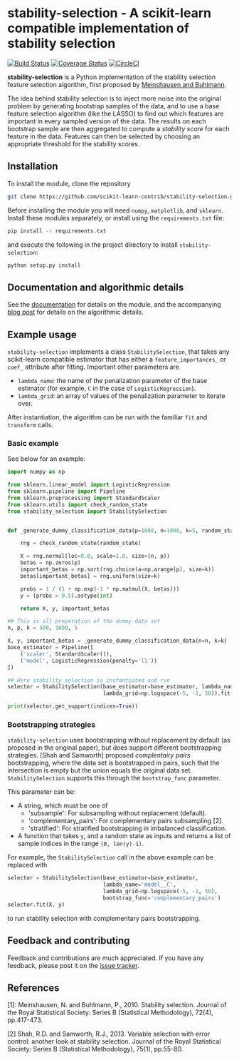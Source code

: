 # stability-selection - A scikit-learn compatible implementation of stability selection

[![Build Status](https://travis-ci.org/scikit-learn-contrib/stability-selection.svg?branch=master)](https://travis-ci.org/scikit-learn-contrib/stability-selection)
[![Coverage Status](https://coveralls.io/repos/github/scikit-learn-contrib/stability-selection/badge.svg?branch=master)](https://coveralls.io/github/scikit-learn-contrib/stability-selection?branch=master)
[![CircleCI](https://circleci.com/gh/scikit-learn-contrib/stability-selection.svg?style=svg)](https://circleci.com/gh/scikit-learn-contrib/stability-selection)

**stability-selection** is a Python implementation of the stability selection feature selection algorithm, first proposed by [Meinshausen and Buhlmann](https://stat.ethz.ch/~nicolai/stability.pdf). 

The idea behind stability selection is to inject more noise into the original problem by generating bootstrap samples of the data, and to use a base feature selection algorithm (like the LASSO) to find out which features are important in every sampled version of the data. The results on each bootstrap sample are then aggregated to compute a *stability score* for each feature in the data. Features can then be selected by choosing an appropriate threshold for the stability scores.

## Installation

To install the module, clone the repository
```bash
git clone https://github.com/scikit-learn-contrib/stability-selection.git
```
Before installing the module you will need `numpy`, `matplotlib`, and `sklearn`. Install these modules separately, or install using the `requirements.txt` file:
```bash
pip install -r requirements.txt
```
and execute the following in the project directory to install `stability-selection`:
```bash
python setup.py install
```

## Documentation and algorithmic details

See the [documentation](https://thuijskens.github.io/stability-selection/docs/index.html) for details on the module, and the accompanying [blog post](https://thuijskens.github.io/2018/07/25/stability-selection/) for details on the algorithmic details.

## Example usage

`stability-selection` implements a class `StabilitySelection`, that takes any scikit-learn compatible estimator that has either a ``feature_importances_`` or ``coef_`` attribute after fitting. Important other parameters are

- `lambda_name`: the name of the penalization parameter of the base estimator (for example, `C` in the case of `LogisticRegression`).
- `lambda_grid`: an array of values of the penalization parameter to iterate over.

After instantiation, the algorithm can be run with the familiar `fit` and `transform` calls.

### Basic example
See below for an example:
```python
import numpy as np

from sklearn.linear_model import LogisticRegression
from sklearn.pipeline import Pipeline
from sklearn.preprocessing import StandardScaler
from sklearn.utils import check_random_state
from stability_selection import StabilitySelection


def _generate_dummy_classification_data(p=1000, n=1000, k=5, random_state=123321):

    rng = check_random_state(random_state)

    X = rng.normal(loc=0.0, scale=1.0, size=(n, p))
    betas = np.zeros(p)
    important_betas = np.sort(rng.choice(a=np.arange(p), size=k))
    betas[important_betas] = rng.uniform(size=k)

    probs = 1 / (1 + np.exp(-1 * np.matmul(X, betas)))
    y = (probs > 0.5).astype(int)

    return X, y, important_betas

## This is all preparation of the dummy data set
n, p, k = 500, 1000, 5

X, y, important_betas = _generate_dummy_classification_data(n=n, k=k)
base_estimator = Pipeline([
    ('scaler', StandardScaler()),
    ('model', LogisticRegression(penalty='l1'))
])

## Here stability selection is instantiated and run
selector = StabilitySelection(base_estimator=base_estimator, lambda_name='model__C',
                              lambda_grid=np.logspace(-5, -1, 50)).fit(X, y)

print(selector.get_support(indices=True))
```

### Bootstrapping strategies

`stability-selection` uses bootstrapping without replacement by default (as proposed in the original paper), but does support different bootstrapping strategies. [Shah and Samworth] proposed *complentairy pairs* bootstrapping, where the data set is bootstrapped in pairs, such that the intersection is empty but the union equals the original data set. `StabilitySelection` supports this through the `bootstrap_func` parameter. 

This parameter can be:
- A string, which must be one of
    - 'subsample': For subsampling without replacement (default).
    - 'complementary_pairs': For complementary pairs subsampling [2].
    - 'stratified': For stratified bootstrapping in imbalanced
       classification.
- A function that takes `y`, and a random state
  as inputs and returns a list of sample indices in the range
  `(0, len(y)-1)`. 

For example, the `StabilitySelection` call in the above example can be replaced with 
```python
selector = StabilitySelection(base_estimator=base_estimator,
                              lambda_name='model__C',
                              lambda_grid=np.logspace(-5, -1, 50),
                              bootstrap_func='complementary_pairs')
selector.fit(X, y)
```
to run stability selection with complementary pairs bootstrapping.

## Feedback and contributing

Feedback and contributions are much appreciated. If you have any feedback, please post it on the [issue tracker](https://github.com/scikit-learn-contrib/stability-selection/issues). 

## References

[1]: Meinshausen, N. and Buhlmann, P., 2010. Stability selection. Journal of the Royal Statistical Society:
    Series B (Statistical Methodology), 72(4), pp.417-473.
    
[2] Shah, R.D. and Samworth, R.J., 2013. Variable selection with
   error control: another look at stability selection. Journal
   of the Royal Statistical Society: Series B (Statistical Methodology),
    75(1), pp.55-80.
